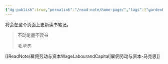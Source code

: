 ```yaml
---
{"dg-publish":true,"permalink":"/read-note/home-page/","tags":["gardenEntry"]}
---
```



将会在这个页面上更新读书笔记。
> 不动笔墨不读书
> 
> *毛泽东* 

[[ReadNote/雇佣劳动与资本WageLabourandCapital\|雇佣劳动与资本-马克思]]

